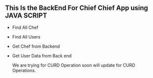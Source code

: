 ## This Is the BackEnd For Chief Chief App using JAVA SCRIPT

- Find All Chef
- Find All Users
- Get Chef from Backend
- Get User Data from Back end

  We are trying for CURD Operation soon will update for CURD Operations.
